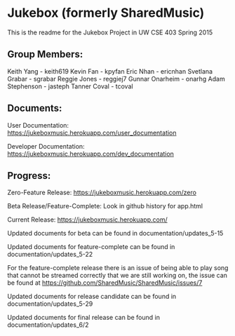 # Jukebox (formerly SharedMusic)
This is the readme for the Jukebox Project in UW CSE 403 Spring 2015

## Group Members:
Keith Yang - keith619
Kevin Fan - kpyfan
Eric Nhan - ericnhan
Svetlana Grabar - sgrabar
Reggie Jones - reggiej7
Gunnar Onarheim - onarhg
Adam Stephenson - jasteph
Tanner Coval - tcoval

## Documents:

User Documentation:
https://jukeboxmusic.herokuapp.com/user_documentation

Developer Documentation:
https://jukeboxmusic.herokuapp.com/dev_documentation

## Progress:

Zero-Feature Release:
https://jukeboxmusic.herokuapp.com/zero

Beta Release/Feature-Complete: Look in github history for app.html

Current Release:
https://jukeboxmusic.herokuapp.com/

Updated documents for beta can be found in documentation/updates_5-15

Updated documents for feature-complete can be found in documentation/updates_5-22

For the feature-complete release there is an issue of being able to play song that cannot be streamed correctly that we are still working on, the issue can be found at https://github.com/SharedMusic/SharedMusic/issues/7

Updated documents for release candidate can be found in documentation/updates_5-29

Updated documents for final release can be found in documentation/updates_6/2
